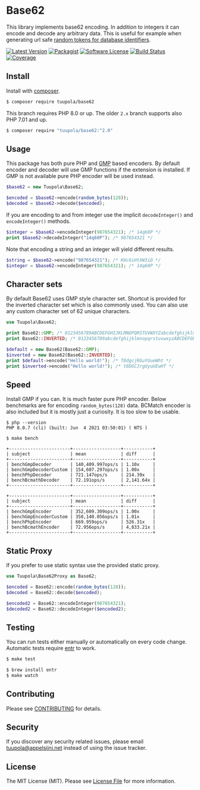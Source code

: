 # Base62

This library implements base62 encoding. In addition to integers it can encode and decode any arbitrary data. This is useful for example when generating url safe [random tokens for database identifiers](https://paragonie.com/blog/2015/09/comprehensive-guide-url-parameter-encryption-in-php).


[![Latest Version](https://img.shields.io/packagist/v/tuupola/base62.svg?style=flat-square)](https://packagist.org/packages/tuupola/base62)
[![Packagist](https://img.shields.io/packagist/dm/tuupola/base62.svg)](https://packagist.org/packages/tuupola/base62)
[![Software License](https://img.shields.io/badge/license-MIT-brightgreen.svg?style=flat-square)](LICENSE)
[![Build Status](https://img.shields.io/github/workflow/status/tuupola/base62/Tests/2.x?style=flat-square)](https://github.com/tuupola/base62/actions)
[![Coverage](https://img.shields.io/codecov/c/github/tuupola/base62.svg?style=flat-square)](https://codecov.io/github/tuupola/base62)

## Install

Install with [composer](https://getcomposer.org/).

``` bash
$ composer require tuupola/base62
```

This branch requires PHP 8.0 or up. The older `2.x` branch supports also PHP 7.01 and up.

``` bash
$ composer require "tuupola/base62:^2.0"
```

## Usage

This package has both pure PHP and [GMP](http://php.net/manual/en/ref.gmp.php) based encoders. By default encoder and decoder will use GMP functions if the extension is installed. If GMP is not available pure PHP encoder will be used instead.

``` php
$base62 = new Tuupola\Base62;

$encoded = $base62->encode(random_bytes(128));
$decoded = $base62->decode($encoded);
```

If you are encoding to and from integer use the implicit `decodeInteger()` and `encodeInteger()` methods.

``` php
$integer = $base62->encodeInteger(987654321); /* 14q60P */
print $base62->decodeInteger("14q60P"); /* 987654321 */
```

Note that encoding a string and an integer will yield different results.

``` php
$string = $base62->encode("987654321"); /* KHc6iHtXW3iD */
$integer = $base62->encodeInteger(987654321); /* 14q60P */
```

## Character sets

By default Base62 uses GMP style character set. Shortcut is provided for the inverted character set which is also commonly used. You can also use any custom character set of 62 unique characters.

```php
use Tuupola\Base62;

print Base62::GMP; /* 0123456789ABCDEFGHIJKLMNOPQRSTUVWXYZabcdefghijklmnopqrstuvwxyz */
print Base62::INVERTED; /* 0123456789abcdefghijklmnopqrstuvwxyzABCDEFGHIJKLMNOPQRSTUVWXYZ */

$default = new Base62(Base62::GMP);
$inverted = new Base62(Base62::INVERTED);
print $default->encode("Hello world!"); /* T8dgcjRGuYUueWht */
print $inverted->encode("Hello world!"); /* t8DGCJrgUyuUEwHT */
```

## Speed

Install GMP if you can. It is much faster pure PHP encoder. Below benchmarks are for encoding `random_bytes(128)` data. BCMatch encoder is also included but it is mostly just a curiosity. It is too slow to be usable.

```
$ php --version
PHP 8.0.7 (cli) (built: Jun  4 2021 03:50:01) ( NTS )

$ make bench

+-----------------------+------------------+-----------+
| subject               | mean             | diff      |
+-----------------------+------------------+-----------+
| benchGmpDecoder       | 140,409.997ops/s | 1.10x     |
| benchGmpDecoderCustom | 154,607.297ops/s | 1.00x     |
| benchPhpDecoder       | 721.147ops/s     | 214.39x   |
| benchBcmathDecoder    | 72.191ops/s      | 2,141.64x |
+-----------------------+------------------+-----------+

+-----------------------+------------------+-----------+
| subject               | mean             | diff      |
+-----------------------+------------------+-----------+
| benchGmpEncoder       | 352,609.309ops/s | 1.00x     |
| benchGmpEncoderCustom | 350,140.056ops/s | 1.01x     |
| benchPhpEncoder       | 669.959ops/s     | 526.31x   |
| benchBcmathEncoder    | 72.956ops/s      | 4,833.21x |
+-----------------------+------------------+-----------+
```

## Static Proxy

If you prefer to use static syntax use the provided static proxy.

``` php
use Tuupola\Base62Proxy as Base62;

$encoded = Base62::encode(random_bytes(128));
$decoded = Base62::decode($encoded);

$encoded2 = Base62::encodeInteger(987654321);
$decoded2 = Base62::decodeInteger($encoded2);
```

## Testing

You can run tests either manually or automatically on every code change. Automatic tests require [entr](http://entrproject.org/) to work.

``` bash
$ make test
```
``` bash
$ brew install entr
$ make watch
```

## Contributing

Please see [CONTRIBUTING](CONTRIBUTING.md) for details.

## Security

If you discover any security related issues, please email tuupola@appelsiini.net instead of using the issue tracker.

## License

The MIT License (MIT). Please see [License File](LICENSE) for more information.
